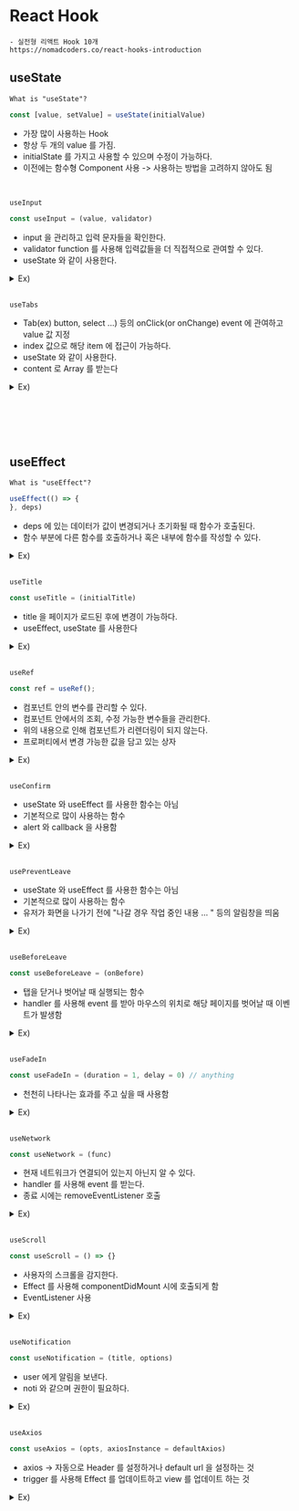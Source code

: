 # React Hook

    - 실전형 리액트 Hook 10개
    https://nomadcoders.co/react-hooks-introduction

## useState

`What is "useState"?`

```javascript
const [value, setValue] = useState(initialValue)
```

* 가장 많이 사용하는 Hook
* 항상 두 개의 value 를 가짐.
* initialState 를 가지고 사용할 수 있으며 수정이 가능하다.
* 이전에는 함수형 Component 사용 -> 사용하는 방법을 고려하지 않아도 됨

<br />

`useInput`

```javascript
const useInput = (value, validator)
```

* input 을 관리하고 입력 문자들을 확인한다.
* validator function 를 사용해 입력값들을 더 직접적으로 관여할 수 있다.
* useState 와 같이 사용한다.

<details><summary>Ex)</summary>

```javascript
    // useInput
function useInputClass() {
    const useInput = (initialValue, validator) => {
        const [value, setValue] = useState(initialValue);
        const onChange = (event) => {
            const {
                target: {value}
            } = event;

            let willUpdate = true;
            if (typeof validator === "function") {
                willUpdate = validator(value);
            }
            if (willUpdate) {
                setValue(value);
            }
        };
        return {value, onChange};
    };

    // 호출 시
    export default function App() {
        const maxLen = (value) => !value.includes("@");     // validator
        const name = useInput("Mr.", maxLen);
        return (
            <div className="App">
                <h1>Hello</h1>

                // ...name 을 사용해 onChangeListener 와 value 값 지정
                <input placeholder="Name" {...name} />
            </div>
        );
    }
}
```
</details>

<br />

`useTabs`

* Tab(ex) button, select ...) 등의 onClick(or onChange) event 에 관여하고 value 값 지정
* index 값으로 해당 item 에 접근이 가능하다.
* useState 와 같이 사용한다.
* content 로 Array 를 받는다

<details><summary>Ex)</summary>

```javascript
// useTabs
const content = [
    {
        tab: "Section 1",
        content: "I'm the content of the Section 1"
    },
    {
        tab: "Section 2",
        content: "I'm the content of the Section 2"
    }
];

const useTabs = (initialTab, allTabs) => {
    const [currentIndex, setIndex] = useState(initialTab);

    if (!allTabs || !Array.isArray(allTabs)) {        <!-- array 가 아닐 경우에는 return -> 코드에도 나타남 -->
        return;
    }

    return ({
        currentItem: allTabs[currentIndex],
        changeItem: setIndex
    });
};

// 사용 시 
export default function App() {
    const {currentItem, changeItem} = useTabs(0, content);

    return (
        <div className="App">
            {content.map((section, index) => (      <!-- 호출 부분 -->
                <button onClick={() => changeItem(index)}>{section.tab}</button>
            ))}
            <div>{currentItem.content}</div>
        </div>
    );
}
```
</details>

<br /><br />
<br /><br />





## useEffect

`What is "useEffect"?`

```javascript
useEffect(() => {
}, deps)
```

* deps 에 있는 데이터가 값이 변경되거나 초기화될 때 함수가 호출된다.
* 함수 부분에 다른 함수를 호출하거나 혹은 내부에 함수를 작성할 수 있다.

<details><summary>Ex)</summary>

```javascript
export default function App() {
    const [value, setValue] = useState(0);

    const countChange = () => console.log("data is changed");     // 데이터가 변경될 때마다 로그가 출력된다.
    useEffect(countChange, [value]);

    return (
        <div className="App">
            <button onClick={() => setValue(value + 1)}>{value}</button>
            // 클릭될 때마다 value 값 변경
        </div>
    );
}
```
</details>

<br />

`useTitle`

```javascript
const useTitle = (initialTitle)
```

* title 을 페이지가 로드된 후에 변경이 가능하다.
* useEffect, useState 를 사용한다

<details><summary>Ex)</summary>

```javascript
    const useTitle = (initialTitle) => {
    const [title, setTitle] = useState(initialTitle);

    const updateTitle = () => {   // title 변경
        const htmlTitle = document.querySelector("title");
        htmlTitle.innerText = title;
    };

    useEffect(updateTitle, [title]);
    return setTitle;  // setTitle 함수를 반환해 변수 자체가 함수가 되도록 함
};

export default function App() {
    const titleUpdater = useTitle("Loading...");
    setTimeout(() => titleUpdater("Home"), 5000);     // 5 초 후에 변경됨

    return <div className="App">
        <h1>Hi</h1>
    </div>;
}
```
</details>

<br />

`useRef`

```javascript
const ref = useRef();
```

* 컴포넌트 안의 변수를 관리할 수 있다.
* 컴포넌트 안에서의 조회, 수정 가능한 변수들을 관리한다.
* 위의 내용으로 인해 컴포넌트가 리렌더링이 되지 않는다.
* 프로퍼티에서 변경 가능한 값을 담고 있는 상자

<details><summary>Ex)</summary>

```javascript
    export default InputSample = () => {
    const [inputs, setInputs] = useState({
        name: '',
        nickname: '',
    });

    const nameInput = useRef();       // reference

    const {name, nickname} = inputs;
    const onChange = e => {
        const {value, name} = e.target;

        setInputs({
            ...inputs,
            [name]: value,
        });
    };

    const onReset = () => {
        setInputs({
            name: '',
            nickname: '',
        });

        nameInput.current.focus();
    };

    return (
        <div>
            <input name="name" placeholder="이름" onChange={onChange} value={name} ref={nameInput}/>
            <input name="nickname" placeholder="닉네임" onChange={onChange} value={nickname}/>
            <button onClick={onReset}>초기화</button>
            <div>
                <b>값:</b>
                {name} ({nickname})
            </div>
        </div>
    );
}
```
</details>

<br/>

`useConfirm`

* useState 와 useEffect 를 사용한 함수는 아님
* 기본적으로 많이 사용하는 함수
* alert 와 callback 을 사용함

<details><summary>Ex)</summary>

```javascript
const useConfirm = (message = "", successCallback, failureCallback) => {
    if (!successCallback && typeof successCallback !== "function") return;
    if (!failureCallback && typeof failureCallback !== "function") return;

    const confirmAction = () => {
        if (window.confirm(message)) {      // 확인
            successCallback();
        } else {        // 취소
            failureCallback();
        }
    };
    return confirmAction;
};

// 사용법
const deleteWorld = () => console.log("Deleting the world...");
const abort = () => console.log("Aborted");
const confirmDelete = useConfirm("Are you sure?", deleteWorld, abort);
```
</details>

<br />

`usePreventLeave`

* useState 와 useEffect 를 사용한 함수는 아님
* 기본적으로 많이 사용하는 함수
* 유저가 화면을 나가기 전에 "나갈 경우 작업 중인 내용 ... " 등의 알림창을 띄움

<details><summary>Ex)</summary>

```javascript
const usePreventLeave = () => {
    const listener = (event) => {
        event.preventDefault();
        event.returnValue = "";     // 해당 문구를 꼭 작성해 줘야 함
    };

    const enablePrevent = () => window.addEventListener("beforeunload", listener);
    const disablePrevent = () =>
        window.removeEventListener("beforeunload", listener);

    return {
        enablePrevent,
        disablePrevent
    };
};

// 사용법
export default function App() {
    const {enablePrevent, disablePrevent} = usePreventLeave();
    return (
        <div className="App">
            <button onClick={enablePrevent}>Project</button>
            <button onClick={disablePrevent}>unprotect</button>
        </div>
    );
}
```
</details>

<br />

`useBeforeLeave`

```javascript
const useBeforeLeave = (onBefore)
```

* 탭을 닫거나 벗어날 때 실행되는 함수
* handler 를 사용해 event 를 받아 마우스의 위치로 해당 페이지를 벗어날 때 이벤트가 발생함

<details><summary>Ex)</summary>

```javascript
const useBeforeLeave = (onBefore) => {
    if (typeof onBefore !== "function") return;

    const handler = (event) => {      // handler event
        const {clientY} = event;
        if (clientY <= 0) {
            onBefore();
        }
    };

    useEffect(() => {     // 선언 후 첫 로드 시에 mouseleave 이벤트 등록
        document.addEventListener("mouseleave", handler);
        return () => document.removeEventListener("mouseleave", handler);
    }, []);
};

// 사용법
const begForLife = () => console.log("Pls dont leave");
useBeforeLeave(begForLife);
```
</details>

<br/>

`useFadeIn`

```javascript
const useFadeIn = (duration = 1, delay = 0) // anything
```

* 천천히 나타나는 효과를 주고 싶을 때 사용함

<details><summary>Ex)</summary>

```javascript
const useFadeIn = (duration = 1, delay = 0) => {
    if (typeof duration !== "number") return;     // number type 으로 받음
    if (typeof delay !== "number") return;

    const element = useRef();     // style 을 넘기기 위해 useRef

    useEffect(() => {     // componentDidMount 시에 작동하기 위함 
        if (element.current) {
            const {current} = element;
            current.style.transition = `opacity ${duration}s ease-in-out ${delay}s`;      // fadein Anim
            current.style.opacity = 1;
        }
    }, []);

    return {ref: element, style: {opacity: 0}};
};

export default function App() {
    const fadeInH1 = useFadeIn(1, 2);
    const fadeInP = useFadeIn(2, 8);
    return (
        <div className="App">
            <h1 {...fadeInH1}>Hello</h1>
            <p {...fadeInP}>lorem ipsum lalalalal</p>
        </div>
    );
}
```
</details>

<br/>

`useNetwork`

```javascript
const useNetwork = (func)
```

* 현재 네트워크가 연결되어 있는지 아닌지 알 수 있다.
* handler 를 사용해 event 를 받는다.
* 종료 시에는 removeEventListener 호출

<details><summary>Ex)</summary>

```javascript
const useNetwork = (onChange) => {
    const [status, setStatus] = useState(navigator.onLine);

    const handleChange = () => {        // 변경 event
        if (typeof onChange === "function") onChange(navigator.online);

        setStatus(navigator.online);
    };

    useEffect(() => {
        window.addEventListener("online", handleChange);
        window.addEventListener("offline", handleChange);

        () => {
            window.removeEventListener("online", handleChange);
            window.removeEventListener("offline", handleChange);
        };
    }, []);

    return status;
};

// 사용법
const handleNetworkChange = (online) => {
    console.log(online ? "We just went online" : "We are offline");     // event 등록
};
const online = useNetwork(handleNetworkChange);
```
</details>

<br />

`useScroll`

```javascript
const useScroll = () => {}
```

* 사용자의 스크롤을 감지한다.
* Effect 를 사용해 componentDidMount 시에 호출되게 함
* EventListener 사용

<details><summary>Ex)</summary>

```javascript
const useScroll = () => {
    const [state, setState] = useState({
        x: 0,
        y: 0
    });

    const onScroll = (event) => {
        setState({
            y: window.scrollY,        // y, x 값 설정
            x: window.scrollX
        });
    };

    useEffect(() => {
        window.addEventListener("scroll", onScroll);
        return () => window.removeEventListener("scroll", onScroll);
    });
    return state;
};

// 사용법
export default function App() {
    const {y} = useScroll();
    return (
        <div className="App" style={{height: "1000vh"}}>
            <h1 style={{position: "fixed", color: y > 500 ? "red" : "blue"}}>Hi</h1>
        </div>
    );
}
```
</details>

<br/>

`useNotification`

```javascript
const useNotification = (title, options)
``` 

* user 에게 알림을 보낸다.
* noti 와 같으며 권한이 필요하다.

<details><summary>Ex)</summary>

```javascript
const useNotification = (title, options) => {
    if (!("Notification" in window)) return;

    const fireNotif = () => {
        if (Notification.permission !== "granted") {
            Notification.requestPermission().then((permission) => {       // 권한 요청
                if (permission === "granted") {     // 허용
                    new Notification(title, options);
                } else {
                    return;
                }
            });
        } else {
            new Notification(title, options);
        }
        return fireNotif;
    };
};

// 사용법
export default function App() {
    const triggerNoti = useNotification("Hello Hani", {
        body: "Im hani!"
    });

    return (
        <div className="App">
            <button onClick={triggerNoti}>Hi</button>
        </div>
    );
}
```
</details>

<br />

`useAxios`

```javascript
const useAxios = (opts, axiosInstance = defaultAxios)
```

* axios -> 자동으로 Header 를 설정하거나 default url 을 설정하는 것
* trigger 를 사용해 Effect 를 업데이트하고 view 를 업데이트 하는 것

<details><summary>Ex)</summary>

```javascript
const useAxios = (opts, axiosInstance = defaultAxios) => {
  const [state, setState] = useState({
    loading: true,
    error: null,
    data: null
  });

  const [trigger, setTrigger] = useState(0);        // 트리거

  if (!opts.url) {      // url 이 없을 경우 Fetch 할 것이 없기 때문에 return
    return;
  }

  const refetch = () => {
    setState({
      ...state,
      loading: true
    });
    setTrigger(Date.now());
  };

  useEffect(() => {
    axiosInstance(opts) // fetch data 가져오기
      .then((data) => {
        setState({
          ...state,
          loading: false,
          data
        });
      })
      .catch((error) => {       // error 넘기기
        setState({ ...state, loading: false, error });      // 에러를 넘김
      });
  }, [trigger]);        // 트리거가 변경될 때마다 data update

  return { ...state, refetch };
};

export default useAxios;

// 사용법
const { loading, error, data, refetch } = useAxios({
    url: "https://yts.mx/api/v2/list_movies.json"       // opts.url
  });
  
  console.log(`Loading:${loading}\n
  Data:${JSON.stringify(data)}\n        // data 가 json 으로 오기 때문에
  error:${error}`);
  
  return (
    <div className="App">
      <h1>{data && data.status}</h1>
      <h2>{loading && "Loading"}</h2>
      <button onClick={refetch}>Refetch</button>
    </div>
```
</details>


